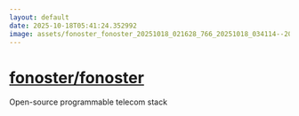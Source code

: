 ```yaml
---
layout: default
date: 2025-10-18T05:41:24.352992
image: assets/fonoster_fonoster_20251018_021628_766_20251018_034114--20251018T054115055--cropped.png
---
```


# [fonoster/fonoster](https://github.com/fonoster/fonoster/)

Open-source programmable telecom stack
